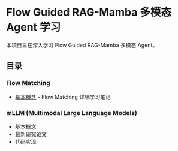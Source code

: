 # Flow Guided RAG-Mamba 多模态 Agent 学习

本项目旨在深入学习 Flow Guided RAG-Mamba 多模态 Agent。

## 目录

### Flow Matching
- [基本概念](./Flow%20Matching/Flow%20Matching的基本概念.md) - Flow Matching 详细学习笔记

### mLLM (Multimodal Large Language Models)
- 基本概念
- 最新研究论文 
- 代码实现